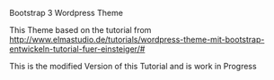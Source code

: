 Bootstrap 3 Wordpress Theme

This Theme based on the tutorial from
http://www.elmastudio.de/tutorials/wordpress-theme-mit-bootstrap-entwickeln-tutorial-fuer-einsteiger/#

This is the modified Version of this Tutorial
and is work in Progress